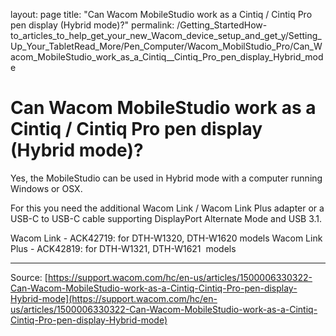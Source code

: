 layout: page
title: "Can Wacom MobileStudio work as a Cintiq / Cintiq Pro pen display (Hybrid mode)?"
permalink: /Getting_StartedHow-to_articles_to_help_get_your_new_Wacom_device_setup_and_get_y/Setting_Up_Your_TabletRead_More/Pen_Computer/Wacom_MobilStudio_Pro/Can_Wacom_MobileStudio_work_as_a_Cintiq__Cintiq_Pro_pen_display_Hybrid_mode

# Can Wacom MobileStudio work as a Cintiq / Cintiq Pro pen display (Hybrid mode)?

Yes, the MobileStudio can be used in Hybrid mode with a computer running Windows or OSX.


For this you need the additional Wacom Link / Wacom Link Plus adapter or a USB-C to USB-C cable supporting DisplayPort Alternate Mode and USB 3.1.

Wacom Link - ACK42719: for DTH-W1320, DTH-W1620 models
Wacom Link Plus - ACK42819: for DTH-W1321, DTH-W1621  models

---
Source: [https://support.wacom.com/hc/en-us/articles/1500006330322-Can-Wacom-MobileStudio-work-as-a-Cintiq-Cintiq-Pro-pen-display-Hybrid-mode](https://support.wacom.com/hc/en-us/articles/1500006330322-Can-Wacom-MobileStudio-work-as-a-Cintiq-Cintiq-Pro-pen-display-Hybrid-mode)
